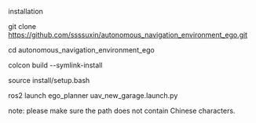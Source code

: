 installation

git clone https://github.com/ssssuxin/autonomous_navigation_environment_ego.git

cd autonomous_navigation_environment_ego

colcon build --symlink-install

source install/setup.bash

ros2 launch ego_planner uav_new_garage.launch.py

note: please make sure the path does not contain Chinese characters.
